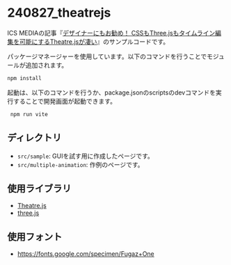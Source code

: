 # 240827_theatrejs

ICS MEDIAの記事『[デザイナーにもお勧め！ CSSもThree.jsもタイムライン編集を可能にするTheatre.jsが凄い](https://ics.media/entry/240827/)』のサンプルコードです。


パッケージマネージャーを使用しています。以下のコマンドを行うことでモジュールが追加されます。

```bash
npm install
```

起動は、以下のコマンドを行うか、package.jsonのscriptsのdevコマンドを実行することで開発画面が起動できます。

```bash
 npm run vite
```

## ディレクトリ

- `src/sample`: GUIを試す用に作成したページです。
- `src/multiple-animation`: 作例のページです。

## 使用ライブラリ

- [Theatre.js](https://www.theatrejs.com/)
- [three.js](https://threejs.org/)

## 使用フォント

- https://fonts.google.com/specimen/Fugaz+One
